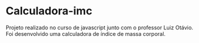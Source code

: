 # Calculadora-imc
Projeto realizado no curso de javascript junto com o professor Luiz Otávio.  Foi desenvolvido uma calculadora de  índice de massa corporal.
